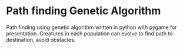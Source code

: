 # Path finding Genetic Algorithm
Path finding using genetic algorithm written in python with pygame for presentation. Creatures in each population can evolve to find path
to destination, avoid obstacles.
